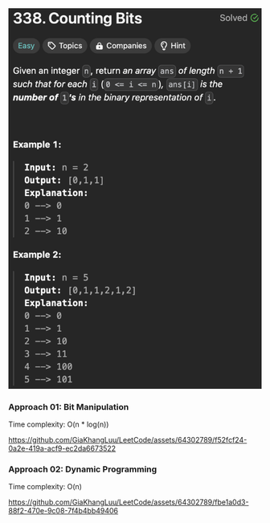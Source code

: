 <img width="565" alt="topic" src="./topic_counting_bits.png" />

<h3>Approach 01: Bit Manipulation</h3>
<span>Time complexity: O(n * log(n))</span>

https://github.com/GiaKhangLuu/LeetCode/assets/64302789/f52fcf24-0a2e-419a-acf9-ec2da6673522

<h3>Approach 02: Dynamic Programming</h3>
<span>Time complexity: O(n)</span>



https://github.com/GiaKhangLuu/LeetCode/assets/64302789/fbe1a0d3-88f2-470e-9c08-7f4b4bb49406

